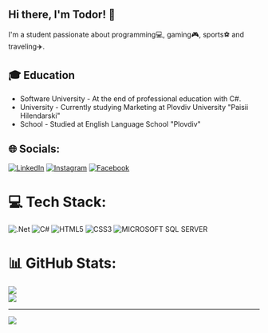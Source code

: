## Hi there, I'm Todor! 👋
I'm a student passionate about programming💻, gaming🎮, sports⚽ and traveling✈️.

## 🎓 Education
- Software University - At the end of professional education with C#.
- University - Currently studying Marketing at Plovdiv University "Paisii Hilendarski"
- School - Studied at English Language School "Plovdiv"

## 🌐 Socials:
[![LinkedIn](https://img.shields.io/badge/LinkedIn-%230077B5.svg?logo=linkedin&logoColor=white)](https://www.linkedin.com/in/todor-kuzmanov-9655102a9/) [![Instagram](https://img.shields.io/badge/Instagram-%23E4405F.svg?logo=Instagram&logoColor=white)](https://www.instagram.com/todor.kuzmanov/) [![Facebook](https://img.shields.io/badge/Facebook-%231877F2.svg?logo=Facebook&logoColor=white)](https://www.facebook.com/profile.php?id=100002908072150)

# 💻 Tech Stack:
![.Net](https://img.shields.io/badge/.NET-5C2D91?style=for-the-badge&logo=.net&logoColor=white) 
![C#](https://img.shields.io/badge/C%23-239120?style=for-the-badge&logo=c-sharp&logoColor=white) 
![HTML5](https://img.shields.io/badge/html5-%23E34F26.svg?style=for-the-badge&logo=html5&logoColor=white)
![CSS3](https://img.shields.io/badge/css3-%231572B6.svg?style=for-the-badge&logo=css3&logoColor=white)
![MICROSOFT SQL SERVER](https://img.shields.io/badge/Microsoft_SQL_Server-CC2927?style=for-the-badge&logo=microsoft-sql-server&logoColor=white)

# 📊 GitHub Stats:
![](https://github-readme-streak-stats.herokuapp.com/?user=BaiToshoo&theme=radical&hide_border=false)<br/>
![](https://github-readme-stats.vercel.app/api/top-langs/?username=BaiToshoo&theme=radical&hide_border=false&include_all_commits=true&count_private=true&layout=compact)

---
[![](https://visitcount.itsvg.in/api?id=BaiToshoo&icon=0&color=1)](https://visitcount.itsvg.in)
